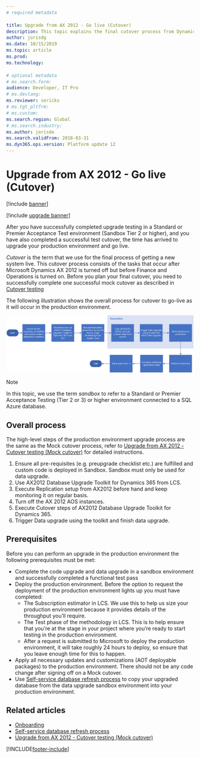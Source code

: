 ```yaml
---
# required metadata

title: Upgrade from AX 2012 - Go live (Cutover)
description: This topic explains the final cutover process from Dynamics AX 2012 to the Finance and Operations app running an upgraded version of your code and database.
author: jorisdg
ms.date: 10/15/2019
ms.topic: article
ms.prod: 
ms.technology: 

# optional metadata
# ms.search.form: 
audience: Developer, IT Pro
# ms.devlang: 
ms.reviewer: sericks
# ms.tgt_pltfrm: 
# ms.custom: 
ms.search.region: Global
# ms.search.industry: 
ms.author: jorisde
ms.search.validFrom: 2018-03-31
ms.dyn365.ops.version: Platform update 12
---
```


# Upgrade from AX 2012 - Go live (Cutover)

[!include [banner](../includes/banner.md)]

[!include [upgrade banner](../includes/upgrade-banner.md)]

After you have successfully completed upgrade testing in a Standard or Premier Acceptance Test environment (Sandbox Tier 2 or higher), and you have also completed a successful test cutover, the time has arrived to upgrade your production environment and go live.

*Cutover* is the term that we use for the final process of getting a new system live. This cutover process consists of the tasks that occur after Microsoft Dynamics AX 2012 is turned off but before Finance and Operations is turned on. Before you plan your final cutover, you need to successfully complete one successful mock cutover as described in [Cutover testing](./upgrade-cutover-testing.md)

The following illustration shows the overall process for cutover to go-live as it will occur in the production environment.

![Cutover process](./media/cutover-selfservice.png)

> [!NOTE]
> In this topic, we use the term *sandbox* to refer to a Standard or Premier Acceptance Testing (Tier 2 or 3) or higher environment connected to a SQL Azure database.

## Overall process

The high-level steps of the production environment upgrade process are the same as the Mock cutover process, refer to [Upgrade from AX 2012 - Cutover testing (Mock cutover)](./upgrade-cutover-testing.md) for detailed instructions.


1. Ensure all pre-requisites (e.g. preupgrade checklist etc.) are fulfilled and custom code is deployed in Sandbox. Sandbox must only be used for data upgrade.
2. Use AX2012 Database Upgrade Toolkit for Dynamics 365 from LCS.
3. Execute Replication setup from AX2012 before hand and keep monitoring it on regular basis.
4. Turn off the AX 2012 AOS instances.
5. Execute Cutover steps of AX2012 Database Upgrade Toolkit for Dynamics 365.
6. Trigger Data upgrade using the toolkit and finish data upgrade.

## Prerequisites 
Before you can perform an upgrade in the production environment the following prerequisites must be met:
-	Complete the code upgrade and data upgrade in a sandbox environment and successfully completed a functional test pass
-	Deploy the production environment. Before the option to request the deployment of the production environment lights up you must have completed:
    - The Subscription estimator in LCS. We use this to help us size your production environment because it provides details of the throughput you’ll require.
    - The Test phase of the methodology in LCS. This is to help ensure that you’re at the stage in your project where you’re ready to start testing in the production environment.
    - After a request is submitted to Microsoft to deploy the production environment, it will take roughly 24 hours to deploy, so ensure that you leave enough time for this to happen.
-	Apply all necessary updates and customizations (AOT deployable packages) to the production environment. There should not be any code change after signing off on a Mock cutover.
-	Use [Self-service database refresh process](https://docs.microsoft.com/en-us/dynamics365/fin-ops-core/dev-itpro/database/database-refresh#self-service-database-refresh) to copy your upgraded database from the data upgrade sandbox environment into your production environment. 

## Related articles
- [Onboarding](../../fin-ops/imp-lifecycle/onboard.md)
- [Self-service database refresh process](https://docs.microsoft.com/en-us/dynamics365/fin-ops-core/dev-itpro/database/database-refresh#self-service-database-refresh)
- [Upgrade from AX 2012 - Cutover testing (Mock cutover)](./upgrade-cutover-testing.md)

[!INCLUDE[footer-include](../../../includes/footer-banner.md)]
